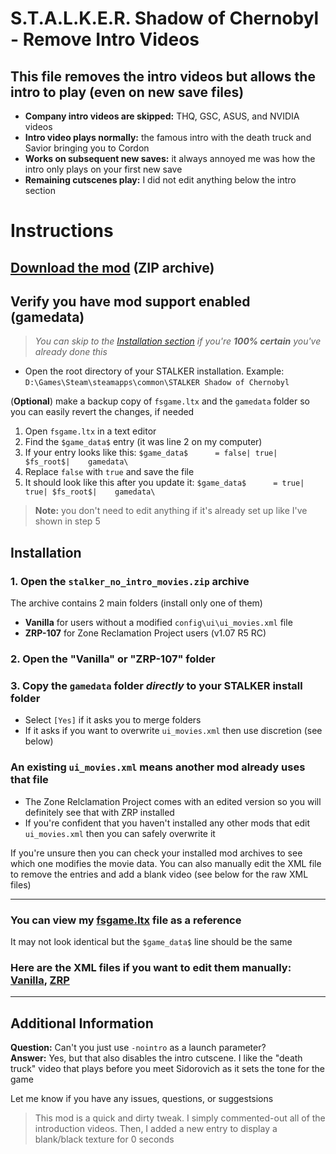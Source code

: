 # S.T.A.L.K.E.R. Shadow of Chernobyl - Remove Intro Videos

## This file removes the intro videos but allows the intro to play (even on new save files)

* **Company intro videos are skipped:** THQ, GSC, ASUS, and NVIDIA videos
* **Intro video plays normally:** the famous intro with the death truck and Savior bringing you to Cordon
* **Works on subsequent new saves:** it always annoyed me was how the intro only plays on your first new save
* **Remaining cutscenes play:** I did not edit anything below the intro section

# Instructions

## [Download the mod](https://github.com/ATeaDaze/ateadaze.github.io/raw/main/stalker_intro_tweak/stalker_no_intro_movies.zip) (ZIP archive)

## Verify you have mod support enabled (gamedata)

> *You can skip to the [Installation section](#installation) if you're **100% certain** you've already done this*

- Open the root directory of your STALKER installation. Example: `D:\Games\Steam\steamapps\common\STALKER Shadow of Chernobyl`

(**Optional**) make a backup copy of `fsgame.ltx` and the `gamedata` folder so you can easily revert the changes, if needed

1. Open `fsgame.ltx` in a text editor
2. Find the `$game_data$` entry (it was line 2 on my computer)
3. If your entry looks like this: `$game_data$      = false| true| $fs_root$|    gamedata\`
4. Replace `false` with `true` and save the file
5. It should look like this after you update it: `$game_data$      = true| true| $fs_root$|    gamedata\`

> **Note:** you don't need to edit anything if it's already set up like I've shown in step 5

## Installation

### 1. Open the `stalker_no_intro_movies.zip` archive

The archive contains 2 main folders (install only one of them)

* **Vanilla** for users without a modified `config\ui\ui_movies.xml` file
* **ZRP-107** for Zone Reclamation Project users (v1.07 R5 RC)

### 2. Open the "Vanilla" or "ZRP-107" folder

### 3. Copy the `gamedata` folder *directly* to your STALKER install folder

* Select `[Yes]` if it asks you to merge folders
* If it asks if you want to overwrite `ui_movies.xml` then use discretion (see below)

### An existing `ui_movies.xml` means another mod already uses that file

* The Zone Relclamation Project comes with an edited version so you will definitely see that with ZRP installed
* If you're confident that you haven't installed any other mods that edit `ui_movies.xml` then you can safely overwrite it

If you're unsure then you can check your installed mod archives to see which one modifies the movie data. You can also manually edit the XML file to remove the entries and add a blank video (see below for the raw XML files)

-----

### You can view my [fsgame.ltx](https://github.com/ATeaDaze/ateadaze.github.io/blob/main/stalker_intro_tweak/raw_files/fsgame.ltx) file as a reference

It may not look identical but the `$game_data$` line should be the same

### Here are the XML files if you want to edit them manually: [Vanilla](https://github.com/ATeaDaze/ateadaze.github.io/blob/main/stalker_intro_tweak/raw_files/Vanilla/ui_movies.xml), [ZRP](https://github.com/ATeaDaze/ateadaze.github.io/blob/main/stalker_intro_tweak/raw_files/ZRP-107/ui_movies.xml)

-----

## Additional Information

**Question:** Can't you just use `-nointro` as a launch parameter?<br>
**Answer:** Yes, but that also disables the intro cutscene. I like the "death truck" video that plays before you meet Sidorovich as it sets the tone for the game

Let me know if you have any issues, questions, or suggestsions

> This mod is a quick and dirty tweak. I simply commented-out all of the introduction videos. Then, I added a new entry to display a blank/black texture for 0 seconds
